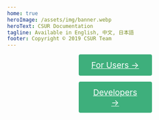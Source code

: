 ```yaml
---
home: true
heroImage: /assets/img/banner.webp
heroText: CSUR Documentation
tagline: Available in English, 中文, 日本語
footer: Copyright © 2019 CSUR Team
---
```


<p align="center"><a href="/en/docs/guide/" style="width: 171px; display:inline-block; font-size:1.2rem; color:#fff; background-color:#3eaf7c; padding: .8rem 1.6rem; border-radius:4px; transition: background-color .1s ease; box-sizing:border-box; border-buttom: 1px soild #389d70;">For Users →</a></p>
<p align="center"><a href="/en/docs/dev/" class="nav-link action-button" style="width: 171px; display:inline-block; font-size:1.2rem; color:#fff; background-color:#3eaf7c; padding: .8rem 1.6rem; border-radius:4px; transition: background-color .1s ease; box-sizing:border-box; border-buttom: 1px soild #389d70;">Developers →</a></p>